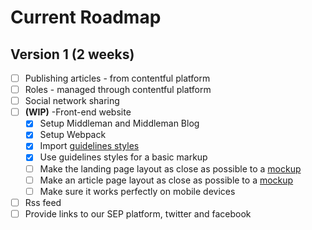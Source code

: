 # Current Roadmap

## Version 1 (2 weeks)
- [ ] Publishing articles - from contentful platform
- [ ] Roles - managed through contentful platform
- [ ] Social network sharing
- [ ] **(WIP)** -Front-end website
  - [x] Setup Middleman and Middleman Blog
  - [x] Setup Webpack
  - [x] Import [guidelines styles](https://github.com/saberespoder/sep-guidelines)
  - [x] Use guidelines styles for a basic markup
  - [ ] Make the landing page layout as close as possible to a [mockup](https://github.com/saberespoder/officespace/raw/master/sepcontent/Screen%20Shot%202017-02-15%20at%2023.32.01.png)
  - [ ] Make an article page layout as close as possible to a [mockup](https://github.com/saberespoder/officespace/raw/master/sepcontent/Screen%20Shot%202017-02-15%20at%2023.31.52.png)
  - [ ] Make sure it works perfectly on mobile devices
- [ ] Rss feed
- [ ] Provide links to our SEP platform, twitter and facebook

